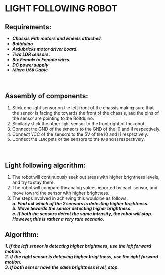 # LIGHT FOLLOWING ROBOT
## Requirements:</br>
* _**Chassis with motors and wheels attached.**_</br>
* _**Boltduino.**_</br>
* _**Ardubricks motor driver board.**_</br>
* _**Two LDR sensors.**_</br>
* _**Six Female to Female wires.**_</br>
* _**DC power supply**_</br>
* _**Micro USB Cable**_</br>
</br></br>
## Assembly of components:</br>
1. Stick one light sensor on the left front of the chassis making sure that the sensor is facing the towards the front of the chassis, and the pins of the sensor are pointing to the Boltduino.</br>
2. Similarly stick the other light sensor to the front right of the robot.</br>
3. Connect the GND of the sensors to the GND of the I0 and I1 respectively.</br> 
4. Connect VCC  of the sensors to the 5V of the I0 and I1 respectively.</br>
5. Connect the LDR pins of the sensors to the I0 and I1 respectively.</br>
</br></br>
## Light following algorithm:</br>
1. The robot will continuously seek out areas with higher brightness levels, and try to stay there.</br>
2. The robot will compare the analog values reported by each sensor, and move toward the sensor with higher brightness.</br>
3. The steps involved in achieving this would be as follows:</br>
	_**a. Find out which of the 2 sensors is detecting higher brightness.**_</br>
	_**b. Move towards the sensor detecting higher brightness.**_</br>
	_**c. If both the sensors detect the same intensity, the robot will stop. However, this is rather a very rare scenario.**_</br>
## Algorithm:</br>
_**1. If the left sensor is detecting higher brightness, use the left forward motion.**_</br>
_**2. If the right sensor is detecting higher brightness, use the right forward motion.**_</br>
_**3. If both sensor have the same brightness level, stop.**_</br>